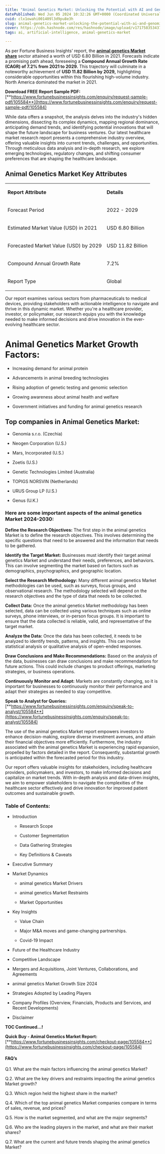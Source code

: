 ```yaml
---
title: "Animal Genetics Market: Unlocking the Potential with AI and Genomics"
datePublished: Wed Jun 05 2024 10:32:26 GMT+0000 (Coordinated Universal Time)
cuid: clx1owahi001409l3d9pu8e3h
slug: animal-genetics-market-unlocking-the-potential-with-ai-and-genomics
cover: https://cdn.hashnode.com/res/hashnode/image/upload/v1717583534377/aa1e4423-b13e-4418-a5df-5c11a296c543.png
tags: ai, artificial-intelligence, animal-genetics-market

---
```


As per Fortune Business Insights’ report, the [**animal genetics Market share**](https://www.fortunebusinessinsights.com/animal-genetics-market-105584) sector attained a worth of USD 6.80 Billion in 2021. Forecasts indicate a promising path ahead, foreseeing a **Compound Annual Growth Rate (CAGR) of 7.2% from 2021 to 2029.** This trajectory will culminate in a noteworthy achievement of **USD 11.82 Billion by 2029,** highlighting considerable opportunities within this flourishing high-volume industry. North America dominated the market in 2021.

**Download FREE Report Sample PDF:** [**https://www.fortunebusinessinsights.com/enquiry/request-sample-pdf/105584**](https://www.fortunebusinessinsights.com/enquiry/request-sample-pdf/105584)

While data offers a snapshot, the analysis delves into the industry's hidden dimensions, dissecting its complex dynamics, mapping regional dominance, anticipating demand trends, and identifying potential innovations that will shape the future landscape for business ventures. Our latest healthcare market research report presents a comprehensive industry overview, offering valuable insights into current trends, challenges, and opportunities. Through meticulous data analysis and in-depth research, we explore emerging technologies, regulatory changes, and shifting consumer preferences that are shaping the healthcare landscape.

## **Animal Genetics Market Key Attributes**

<table><tbody><tr><td colspan="1" rowspan="1"><p><strong>Report Attribute</strong></p></td><td colspan="1" rowspan="1"><p><strong>Details</strong></p></td></tr><tr><td colspan="1" rowspan="1"><p>Forecast Period</p></td><td colspan="1" rowspan="1"><p>2022 - 2029</p></td></tr><tr><td colspan="1" rowspan="1"><p>Estimated Market Value (USD) in&nbsp;2021</p></td><td colspan="1" rowspan="1"><p>USD 6.80 Billion</p></td></tr><tr><td colspan="1" rowspan="1"><p>Forecasted Market Value (USD) by&nbsp;2029</p></td><td colspan="1" rowspan="1"><p>USD 11.82 Billion</p></td></tr><tr><td colspan="1" rowspan="1"><p>Compound Annual Growth Rate</p></td><td colspan="1" rowspan="1"><p>7.2%</p></td></tr><tr><td colspan="1" rowspan="1"><p>Report Type</p></td><td colspan="1" rowspan="1"><p>Global</p></td></tr></tbody></table>

Our report examines various sectors from pharmaceuticals to medical devices, providing stakeholders with actionable intelligence to navigate and thrive in this dynamic market. Whether you're a healthcare provider, investor, or policymaker, our research equips you with the knowledge needed to make informed decisions and drive innovation in the ever-evolving healthcare sector.

# Animal Genetics Market Growth Factors:

* Increasing demand for animal protein
    
* Advancements in animal breeding technologies
    
* Rising adoption of genetic testing and genomic selection
    
* Growing awareness about animal health and welfare
    
* Government initiatives and funding for animal genetics research
    

## **Top companies in Animal Genetics Market:**

* Genomia s.r.o. (Czechia)
    
* Neogen Corporation (U.S.)
    
* Mars, Incorporated (U.S.)
    
* Zoetis (U.S.)
    
* Genetic Technologies Limited (Australia)
    
* TOPIGS NORSVIN (Netherlands)
    
* URUS Group LP (U.S.)
    
* Genus (U.K.)
    

### **Here are some important aspects of the animal genetics Market 2024-2030:**

**Define the Research Objectives:** The first step in the animal genetics Market is to define the research objectives. This involves determining the specific questions that need to be answered and the information that needs to be gathered.

**Identify the Target Market:** Businesses must identify their target animal genetics Market and understand their needs, preferences, and behaviors. This can involve segmenting the market based on factors such as demographics, psychographics, and geographic location.

**Select the Research Methodology:** Many different animal genetics Market methodologies can be used, such as surveys, focus groups, and observational research. The methodology selected will depend on the research objectives and the type of data that needs to be collected.

**Collect Data:** Once the animal genetics Market methodology has been selected, data can be collected using various techniques such as online surveys, phone interviews, or in-person focus groups. It is important to ensure that the data collected is reliable, valid, and representative of the target market.

**Analyze the Data:** Once the data has been collected, it needs to be analyzed to identify trends, patterns, and insights. This can involve statistical analysis or qualitative analysis of open-ended responses.

**Draw Conclusions and Make Recommendations:** Based on the analysis of the data, businesses can draw conclusions and make recommendations for future actions. This could include changes to product offerings, marketing strategies, or business operations.

**Continuously Monitor and Adapt:** Markets are constantly changing, so it is important for businesses to continuously monitor their performance and adapt their strategies as needed to stay competitive.

**Speak to Analyst for Queries:** [**https://www.fortunebusinessinsights.com/enquiry/speak-to-analyst/105584**](https://www.fortunebusinessinsights.com/enquiry/speak-to-analyst/105584)

The use of the animal genetics Market report empowers investors to enhance decision-making, explore diverse investment avenues, and attain their financial objectives more efficiently. Furthermore, the industry associated with the animal genetics Market is experiencing rapid expansion, propelled by factors detailed in the report. Consequently, substantial growth is anticipated within the forecasted period for this industry.

Our report offers valuable insights for stakeholders, including healthcare providers, policymakers, and investors, to make informed decisions and capitalize on market trends. With in-depth analysis and data-driven insights, we aim to empower stakeholders to navigate the complexities of the healthcare sector effectively and drive innovation for improved patient outcomes and sustainable growth.

### **Table of Contents:**

* Introduction
    
    * Research Scope
        
    * Customer Segmentation
        
    * Data Gathering Strategies
        
    * Key Definitions & Caveats
        
* Executive Summary
    
* Market Dynamics
    
    * animal genetics Market Drivers
        
    * animal genetics Market Restraints
        
    * Market Opportunities
        
* Key Insights
    
    * Value Chain
        
    * Major M&A moves and game-changing partnerships.
        
    * Covid-19 Impact
        
* Future of the Healthcare Industry
    
* Competitive Landscape
    
* Mergers and Acquisitions, Joint Ventures, Collaborations, and Agreements
    
* animal genetics Market Growth Size 2024
    
* Strategies Adopted by Leading Players
    
* Company Profiles (Overview, Financials, Products and Services, and Recent Developments)
    
* Disclaimer
    

**TOC Continued…!**

**Quick Buy - Animal Genetics Market Report:** [**https://www.fortunebusinessinsights.com/checkout-page/105584**](https://www.fortunebusinessinsights.com/checkout-page/105584)

#### **FAQ’s**

Q.1. What are the main factors influencing the animal genetics Market?

Q.2. What are the key drivers and restraints impacting the animal genetics Market growth?

Q.3. Which region held the highest share in the market?

Q.4. Which of the top animal genetics Market companies compare in terms of sales, revenue, and prices?

Q.5. How is the market segmented, and what are the major segments?

Q.6. Who are the leading players in the market, and what are their market shares?

Q.7. What are the current and future trends shaping the animal genetics Market?